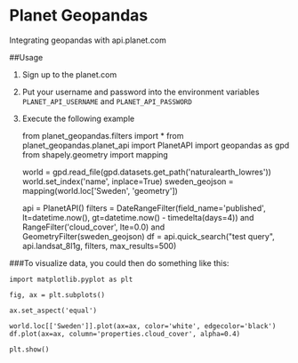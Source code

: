 # Planet Geopandas
Integrating geopandas with api.planet.com

##Usage

1) Sign up to the planet.com
2) Put your username and password into the environment variables `PLANET_API_USERNAME` and `PLANET_API_PASSWORD`
3) Execute the following example


    from planet_geopandas.filters import *
    from planet_geopandas.planet_api import PlanetAPI
    import geopandas as gpd
    from shapely.geometry import mapping

    world = gpd.read_file(gpd.datasets.get_path('naturalearth_lowres'))
    world.set_index('name', inplace=True)
    sweden_geojson = mapping(world.loc['Sweden', 'geometry'])
     
    api = PlanetAPI()
    filters = DateRangeFilter(field_name='published', lt=datetime.now(), gt=datetime.now() - timedelta(days=4)) and \
        RangeFilter('cloud_cover', lte=0.0) and \
        GeometryFilter(sweden_geojson)
    df = api.quick_search("test query", api.landsat_8l1g, filters, max_results=500)

###To visualize data, you could then do something like this:

    import matplotlib.pyplot as plt

    fig, ax = plt.subplots()

    ax.set_aspect('equal')

    world.loc[['Sweden']].plot(ax=ax, color='white', edgecolor='black')
    df.plot(ax=ax, column='properties.cloud_cover', alpha=0.4)

    plt.show()
